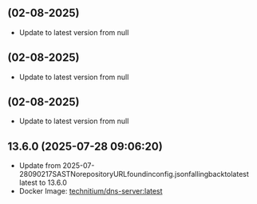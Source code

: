 
##  (02-08-2025)
- Update to latest version from null

##  (02-08-2025)
- Update to latest version from null

##  (02-08-2025)
- Update to latest version from null
## 13.6.0 (2025-07-28 09:06:20)
- Update from 2025-07-28090217SASTNorepositoryURLfoundinconfig.jsonfallingbacktolatest
latest to 13.6.0
- Docker Image: [technitium/dns-server:latest](https://hub.docker.com/r/technitium/dns-server)


